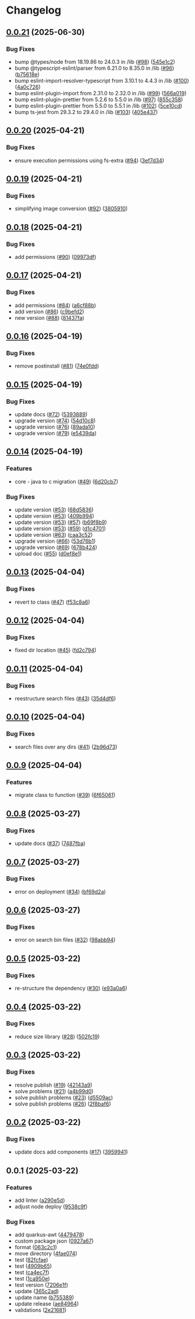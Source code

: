 # Changelog

## [0.0.21](https://github.com/lotharking/jpeg2000-node/compare/jp2-to-image@v0.0.20...jp2-to-image@v0.0.21) (2025-06-30)


### Bug Fixes

* bump @types/node from 18.19.86 to 24.0.3 in /lib ([#98](https://github.com/lotharking/jpeg2000-node/issues/98)) ([545e1c2](https://github.com/lotharking/jpeg2000-node/commit/545e1c23d0e21332dc2a3580378ebba94b860c45))
* bump @typescript-eslint/parser from 6.21.0 to 8.35.0 in /lib ([#96](https://github.com/lotharking/jpeg2000-node/issues/96)) ([b75618e](https://github.com/lotharking/jpeg2000-node/commit/b75618e769ef48e4b4118492747e286469128030))
* bump eslint-import-resolver-typescript from 3.10.1 to 4.4.3 in /lib ([#100](https://github.com/lotharking/jpeg2000-node/issues/100)) ([4a0c726](https://github.com/lotharking/jpeg2000-node/commit/4a0c726db4299f0374a1e9ba8dd6fdaadb879d00))
* bump eslint-plugin-import from 2.31.0 to 2.32.0 in /lib ([#99](https://github.com/lotharking/jpeg2000-node/issues/99)) ([566a019](https://github.com/lotharking/jpeg2000-node/commit/566a01900d20fcb9f54b39ae090473b5996c2120))
* bump eslint-plugin-prettier from 5.2.6 to 5.5.0 in /lib ([#97](https://github.com/lotharking/jpeg2000-node/issues/97)) ([855c358](https://github.com/lotharking/jpeg2000-node/commit/855c3586c22318f2a771d71d6edbec0377ceba88))
* bump eslint-plugin-prettier from 5.5.0 to 5.5.1 in /lib ([#102](https://github.com/lotharking/jpeg2000-node/issues/102)) ([5ce10cd](https://github.com/lotharking/jpeg2000-node/commit/5ce10cd5123ad157051418fc4f213455cc1d84e6))
* bump ts-jest from 29.3.2 to 29.4.0 in /lib ([#103](https://github.com/lotharking/jpeg2000-node/issues/103)) ([405e437](https://github.com/lotharking/jpeg2000-node/commit/405e4379ed84d3c18c85ea372574ec840821eea5))

## [0.0.20](https://github.com/lotharking/jpeg2000-node/compare/jp2-to-image@v0.0.19...jp2-to-image@v0.0.20) (2025-04-21)


### Bug Fixes

* ensure execution permissions using fs-extra ([#94](https://github.com/lotharking/jpeg2000-node/issues/94)) ([3ef7d34](https://github.com/lotharking/jpeg2000-node/commit/3ef7d3468fa0bc9548346db3fe7ebb213661d3d5))

## [0.0.19](https://github.com/lotharking/jpeg2000-node/compare/jp2-to-image@v0.0.18...jp2-to-image@v0.0.19) (2025-04-21)


### Bug Fixes

* simplifying image conversion ([#92](https://github.com/lotharking/jpeg2000-node/issues/92)) ([3805910](https://github.com/lotharking/jpeg2000-node/commit/38059101b97ff1ba3e6f499af339b5787a5850eb))

## [0.0.18](https://github.com/lotharking/jpeg2000-node/compare/jp2-to-image@v0.0.17...jp2-to-image@v0.0.18) (2025-04-21)


### Bug Fixes

* add permissions ([#90](https://github.com/lotharking/jpeg2000-node/issues/90)) ([09973df](https://github.com/lotharking/jpeg2000-node/commit/09973dfd8bccf7cfb6e1386d09320da976d98027))

## [0.0.17](https://github.com/lotharking/jpeg2000-node/compare/jp2-to-image@v0.0.16...jp2-to-image@v0.0.17) (2025-04-21)


### Bug Fixes

* add permissions ([#84](https://github.com/lotharking/jpeg2000-node/issues/84)) ([a6cf88b](https://github.com/lotharking/jpeg2000-node/commit/a6cf88b7d10f93f43a76c91310a3a2e93fec7281))
* add version ([#86](https://github.com/lotharking/jpeg2000-node/issues/86)) ([c9befd2](https://github.com/lotharking/jpeg2000-node/commit/c9befd2ebea0e27053d7c35abd5eb39476bb6ced))
* new version ([#88](https://github.com/lotharking/jpeg2000-node/issues/88)) ([81437fa](https://github.com/lotharking/jpeg2000-node/commit/81437fa66a8159a2d5fc00a69eac9e4cf5dd8527))

## [0.0.16](https://github.com/lotharking/jpeg2000-node/compare/jp2-to-image@v0.0.15...jp2-to-image@v0.0.16) (2025-04-19)


### Bug Fixes

* remove postinstall ([#81](https://github.com/lotharking/jpeg2000-node/issues/81)) ([74e0fdd](https://github.com/lotharking/jpeg2000-node/commit/74e0fdd8f7391b372b56898ed047275d4d8aa2a9))

## [0.0.15](https://github.com/lotharking/jpeg2000-node/compare/jp2-to-image@v0.0.14...jp2-to-image@v0.0.15) (2025-04-19)


### Bug Fixes

* update docs ([#72](https://github.com/lotharking/jpeg2000-node/issues/72)) ([5393889](https://github.com/lotharking/jpeg2000-node/commit/5393889b135350d67e4a196542e03676e5d851b9))
* upgrade version ([#74](https://github.com/lotharking/jpeg2000-node/issues/74)) ([54d10c8](https://github.com/lotharking/jpeg2000-node/commit/54d10c80a2c15a8c66dc51d74e6b93ea6e5c5acb))
* upgrade version ([#76](https://github.com/lotharking/jpeg2000-node/issues/76)) ([89ada10](https://github.com/lotharking/jpeg2000-node/commit/89ada102c4dbedb65b7e1bd251aa1d9913a74173))
* upgrade version ([#79](https://github.com/lotharking/jpeg2000-node/issues/79)) ([e5439da](https://github.com/lotharking/jpeg2000-node/commit/e5439da022b168524eab95f57d08557b641f8f7b))

## [0.0.14](https://github.com/lotharking/jpeg2000-node/compare/jp2-to-image@v0.0.13...jp2-to-image@v0.0.14) (2025-04-19)


### Features

* core - java to c migration ([#49](https://github.com/lotharking/jpeg2000-node/issues/49)) ([6d20cb7](https://github.com/lotharking/jpeg2000-node/commit/6d20cb7847e43b670f5736f06bc26a429b60c847))


### Bug Fixes

* update version ([#53](https://github.com/lotharking/jpeg2000-node/issues/53)) ([68d5836](https://github.com/lotharking/jpeg2000-node/commit/68d58360a3a44de37462a56be5f3fda58fd73679))
* update version ([#53](https://github.com/lotharking/jpeg2000-node/issues/53)) ([409b994](https://github.com/lotharking/jpeg2000-node/commit/409b9949c0b1ec1a1fd305b62df12329b6c7ed10))
* update version ([#53](https://github.com/lotharking/jpeg2000-node/issues/53)) ([#57](https://github.com/lotharking/jpeg2000-node/issues/57)) ([b69f8b9](https://github.com/lotharking/jpeg2000-node/commit/b69f8b9a76f4e93073543fa5c6c634e192878c82))
* update version ([#53](https://github.com/lotharking/jpeg2000-node/issues/53)) ([#59](https://github.com/lotharking/jpeg2000-node/issues/59)) ([d1c4701](https://github.com/lotharking/jpeg2000-node/commit/d1c4701a4c03389f94061e2837700130637b5e69))
* update version ([#63](https://github.com/lotharking/jpeg2000-node/issues/63)) ([caa3c52](https://github.com/lotharking/jpeg2000-node/commit/caa3c52545f72cb3335de7d171899fff819dc205))
* upgrade version ([#66](https://github.com/lotharking/jpeg2000-node/issues/66)) ([53d76b1](https://github.com/lotharking/jpeg2000-node/commit/53d76b17f8f97ddae5a6dfbf73d00d94769394e1))
* upgrade version ([#69](https://github.com/lotharking/jpeg2000-node/issues/69)) ([678b424](https://github.com/lotharking/jpeg2000-node/commit/678b4244d3a32ece069b8474b79d2eaf50415ba4))
* upload doc ([#55](https://github.com/lotharking/jpeg2000-node/issues/55)) ([d0ef8e1](https://github.com/lotharking/jpeg2000-node/commit/d0ef8e10b577861ebae1c4be54812e48abde33fe))

## [0.0.13](https://github.com/lotharking/jpeg2000-node/compare/jp2-to-image@v0.0.12...jp2-to-image@v0.0.13) (2025-04-04)


### Bug Fixes

* revert to class ([#47](https://github.com/lotharking/jpeg2000-node/issues/47)) ([f53c8a6](https://github.com/lotharking/jpeg2000-node/commit/f53c8a6d75441fb6225b8316857013cb51b6f0ba))

## [0.0.12](https://github.com/lotharking/jpeg2000-node/compare/jp2-to-image@v0.0.11...jp2-to-image@v0.0.12) (2025-04-04)


### Bug Fixes

* fixed dir location ([#45](https://github.com/lotharking/jpeg2000-node/issues/45)) ([fd2c794](https://github.com/lotharking/jpeg2000-node/commit/fd2c794a5a536e2605b3717cdec03a68fefb32c6))

## [0.0.11](https://github.com/lotharking/jpeg2000-node/compare/jp2-to-image@v0.0.10...jp2-to-image@v0.0.11) (2025-04-04)


### Bug Fixes

* reestructure search files ([#43](https://github.com/lotharking/jpeg2000-node/issues/43)) ([35d4df6](https://github.com/lotharking/jpeg2000-node/commit/35d4df6ca916dc6a164b4c5f998e39f9a7213c31))

## [0.0.10](https://github.com/lotharking/jpeg2000-node/compare/jp2-to-image@v0.0.9...jp2-to-image@v0.0.10) (2025-04-04)


### Bug Fixes

* search files over any dirs ([#41](https://github.com/lotharking/jpeg2000-node/issues/41)) ([2b96d73](https://github.com/lotharking/jpeg2000-node/commit/2b96d730f9e2b9e3efbf6b03cbe3ff52b09c29ea))

## [0.0.9](https://github.com/lotharking/jpeg2000-node/compare/jp2-to-image@v0.0.8...jp2-to-image@v0.0.9) (2025-04-04)


### Features

* migrate class to function ([#39](https://github.com/lotharking/jpeg2000-node/issues/39)) ([6f65061](https://github.com/lotharking/jpeg2000-node/commit/6f65061026359e9bbdddcf5a15c7a5f4c550bd55))

## [0.0.8](https://github.com/lotharking/jpeg2000-node/compare/jp2-to-image@v0.0.7...jp2-to-image@v0.0.8) (2025-03-27)


### Bug Fixes

* update docs ([#37](https://github.com/lotharking/jpeg2000-node/issues/37)) ([7487fba](https://github.com/lotharking/jpeg2000-node/commit/7487fbabb8a7a9a61278b27dcdd95ce28897f22b))

## [0.0.7](https://github.com/lotharking/jpeg2000-node/compare/jp2-to-image@v0.0.6...jp2-to-image@v0.0.7) (2025-03-27)


### Bug Fixes

* error on deployment ([#34](https://github.com/lotharking/jpeg2000-node/issues/34)) ([bf69d2a](https://github.com/lotharking/jpeg2000-node/commit/bf69d2a32111461d3262fa06e0febd8fff660408))

## [0.0.6](https://github.com/lotharking/jpeg2000-node/compare/jp2-to-image@v0.0.5...jp2-to-image@v0.0.6) (2025-03-27)


### Bug Fixes

* error on search bin files ([#32](https://github.com/lotharking/jpeg2000-node/issues/32)) ([98abb94](https://github.com/lotharking/jpeg2000-node/commit/98abb94d1886209639f9f271ac7b5651cdb1a43a))

## [0.0.5](https://github.com/lotharking/jpeg2000-node/compare/jp2-to-image@v0.0.4...jp2-to-image@v0.0.5) (2025-03-22)


### Bug Fixes

* re-structure the dependency ([#30](https://github.com/lotharking/jpeg2000-node/issues/30)) ([e93a0a6](https://github.com/lotharking/jpeg2000-node/commit/e93a0a6cc3a90140793f5e67533b5086645ecb4e))

## [0.0.4](https://github.com/lotharking/jpeg2000-node/compare/jp2-to-image@v0.0.3...jp2-to-image@v0.0.4) (2025-03-22)


### Bug Fixes

* reduce size library ([#28](https://github.com/lotharking/jpeg2000-node/issues/28)) ([502fc19](https://github.com/lotharking/jpeg2000-node/commit/502fc19baa829bce90027d614e906c3b745f6300))

## [0.0.3](https://github.com/lotharking/jpeg2000-node/compare/jp2-to-image@v0.0.2...jp2-to-image@v0.0.3) (2025-03-22)


### Bug Fixes

* resolve publish ([#19](https://github.com/lotharking/jpeg2000-node/issues/19)) ([42143a9](https://github.com/lotharking/jpeg2000-node/commit/42143a92bc0cdf2e2a45b2daa0f2bf7f5b386f17))
* solve problems ([#21](https://github.com/lotharking/jpeg2000-node/issues/21)) ([a4b99d0](https://github.com/lotharking/jpeg2000-node/commit/a4b99d0bea15477125ef0dbcf2b0c33f14d7a39b))
* solve publish problems ([#23](https://github.com/lotharking/jpeg2000-node/issues/23)) ([d5509ac](https://github.com/lotharking/jpeg2000-node/commit/d5509ac1eab42af03fb8775cb633ed9f54f22650))
* solve publish problems ([#26](https://github.com/lotharking/jpeg2000-node/issues/26)) ([2f8baf6](https://github.com/lotharking/jpeg2000-node/commit/2f8baf61f39df537c250dece2724f23f7852affe))

## [0.0.2](https://github.com/lotharking/jpeg2000-node/compare/jp2-to-image@v0.0.1...jp2-to-image@v0.0.2) (2025-03-22)


### Bug Fixes

* update docs add components ([#17](https://github.com/lotharking/jpeg2000-node/issues/17)) ([3959941](https://github.com/lotharking/jpeg2000-node/commit/39599419d300a0ed29cbffeb635f1d563b0804ae))

## 0.0.1 (2025-03-22)


### Features

* add linter ([a290e5d](https://github.com/lotharking/jpeg2000-node/commit/a290e5d7279b2aaf7b63ca6a0df9d74da5de0dcc))
* adjust node deploy ([9538c9f](https://github.com/lotharking/jpeg2000-node/commit/9538c9fe7c98f72067d84a206f304e34b318c9a2))


### Bug Fixes

* add quarkus-awt ([4479478](https://github.com/lotharking/jpeg2000-node/commit/447947882d0e1faa878ab93cb770b474d6e7710f))
* custom package json ([0927a67](https://github.com/lotharking/jpeg2000-node/commit/0927a679d8b9b91d24af6fa273b796b10815b7a3))
* format ([063c2c1](https://github.com/lotharking/jpeg2000-node/commit/063c2c17b1d5147435f7d836e884ee4003711136))
* move directory ([4fae074](https://github.com/lotharking/jpeg2000-node/commit/4fae074f253fd00d06fb3e8e64b105c34bf82db8))
* test ([82fcfae](https://github.com/lotharking/jpeg2000-node/commit/82fcfae9216596cbd68c91e62bb039e630ca3c12))
* test ([4909b65](https://github.com/lotharking/jpeg2000-node/commit/4909b65d7bd612c407be2dc4556612f1fa144780))
* test ([ca4ec7f](https://github.com/lotharking/jpeg2000-node/commit/ca4ec7f7b90a3f375bc9cd8577ee9f763ffcf76d))
* test ([1ca950e](https://github.com/lotharking/jpeg2000-node/commit/1ca950e81b612e49f19a7d9a79a8c661c5cde9ff))
* test version ([7206e1f](https://github.com/lotharking/jpeg2000-node/commit/7206e1ffc9c8e83e0121eb5f2a1deb0dba4fb880))
* update ([365c2ad](https://github.com/lotharking/jpeg2000-node/commit/365c2ad6bdf46e2339c1b32b4ae131234e31c197))
* update name ([b755389](https://github.com/lotharking/jpeg2000-node/commit/b755389f8aa0f7e942b446bae2d02ccb3a55f8be))
* update release ([ae84964](https://github.com/lotharking/jpeg2000-node/commit/ae84964c111d436a346686d2861e6d6961991454))
* validations ([2e21681](https://github.com/lotharking/jpeg2000-node/commit/2e21681f0dec8c7ae03ef53d4466d8c803e2389c))
